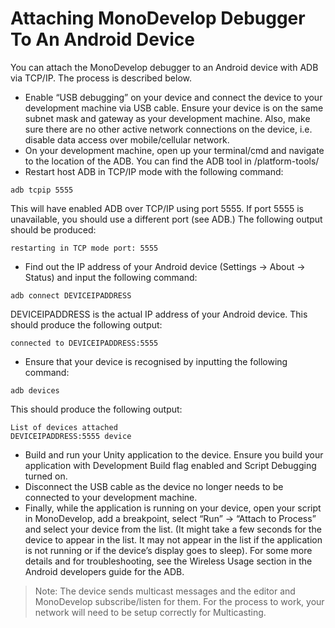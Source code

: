 # Attaching MonoDevelop Debugger To An Android Device
You can attach the MonoDevelop debugger to an Android device with ADB via TCP/IP. The process is described below.

- Enable “USB debugging” on your device and connect the device to your development machine via USB cable. Ensure your device is on the same subnet mask and gateway as your development machine. Also, make sure there are no other active network connections on the device, i.e. disable data access over mobile/cellular network.
- On your development machine, open up your terminal/cmd and navigate to the location of the ADB. You can find the ADB tool in <sdk>/platform-tools/
- Restart host ADB in TCP/IP mode with the following command:
```
adb tcpip 5555
```
This will have enabled ADB over TCP/IP using port 5555. If port 5555 is unavailable, you should use a different port (see ADB.) The following output should be produced:
```
restarting in TCP mode port: 5555
```
- Find out the IP address of your Android device (Settings -> About -> Status) and input the following command:
```
adb connect DEVICEIPADDRESS
```
DEVICEIPADDRESS is the actual IP address of your Android device. This should produce the following output:
```
connected to DEVICEIPADDRESS:5555
```
- Ensure that your device is recognised by inputting the following command:
```
adb devices
```
This should produce the following output:
```
List of devices attached
DEVICEIPADDRESS:5555 device
```
- Build and run your Unity application to the device. Ensure you build your application with Development Build flag enabled and Script Debugging turned on.
- Disconnect the USB cable as the device no longer needs to be connected to your development machine.
- Finally, while the application is running on your device, open your script in MonoDevelop, add a breakpoint, select “Run” -> “Attach to Process” and select your device from the list. (It might take a few seconds for the device to appear in the list. It may not appear in the list if the application is not running or if the device’s display goes to sleep).
For some more details and for troubleshooting, see the Wireless Usage section in the Android developers guide for the ADB.

> Note: The device sends multicast messages and the editor and MonoDevelop subscribe/listen for them. For the process to work, your network will need to be setup correctly for Multicasting.